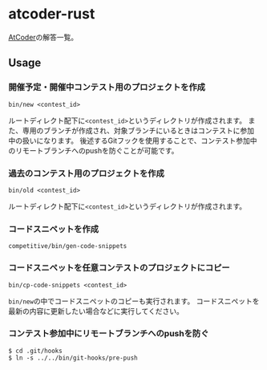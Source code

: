 # atcoder-rust

[AtCoder](https://atcoder.jp)の解答一覧。

## Usage

### 開催予定・開催中コンテスト用のプロジェクトを作成

```
bin/new <contest_id>
```

ルートディレクト配下に`<contest_id>`というディレクトリが作成されます。
また、専用のブランチが作成され、対象ブランチにいるときはコンテストに参加中の扱いになります。
後述するGitフックを使用することで、コンテスト参加中のリモートブランチへのpushを防ぐことが可能です。

### 過去のコンテスト用のプロジェクトを作成

```
bin/old <contest_id>
```

ルートディレクト配下に`<contest_id>`というディレクトリが作成されます。

### コードスニペットを作成

```
competitive/bin/gen-code-snippets
```

### コードスニペットを任意コンテストのプロジェクトにコピー

```
bin/cp-code-snippets <contest_id>
```

`bin/new`の中でコードスニペットのコピーも実行されます。
コードスニペットを最新の内容に更新したい場合などに実行してください。

### コンテスト参加中にリモートブランチへのpushを防ぐ

```
$ cd .git/hooks
$ ln -s ../../bin/git-hooks/pre-push
```